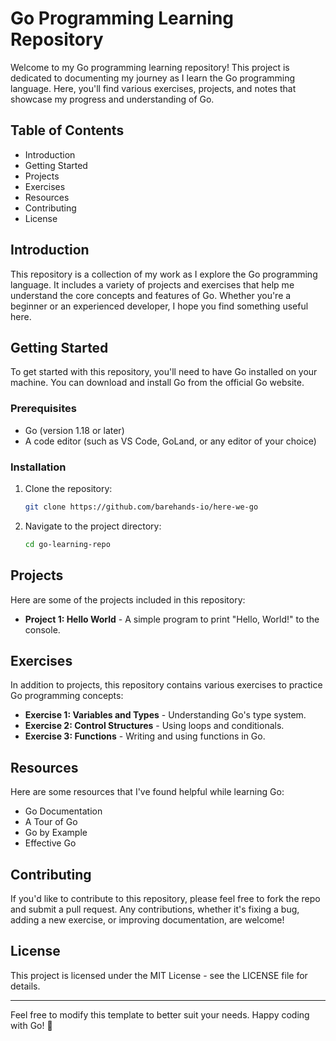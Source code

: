 
# Go Programming Learning Repository

Welcome to my Go programming learning repository! This project is dedicated to documenting my journey as I learn the Go programming language. Here, you'll find various exercises, projects, and notes that showcase my progress and understanding of Go.

## Table of Contents

- Introduction
- Getting Started
- Projects
- Exercises
- Resources
- Contributing
- License

## Introduction

This repository is a collection of my work as I explore the Go programming language. It includes a variety of projects and exercises that help me understand the core concepts and features of Go. Whether you're a beginner or an experienced developer, I hope you find something useful here.

## Getting Started

To get started with this repository, you'll need to have Go installed on your machine. You can download and install Go from the official Go website.

### Prerequisites

- Go (version 1.18 or later)
- A code editor (such as VS Code, GoLand, or any editor of your choice)

### Installation

1. Clone the repository:
    ```sh
    git clone https://github.com/barehands-io/here-we-go
    ```
2. Navigate to the project directory:
    ```sh
    cd go-learning-repo
    ```

## Projects

Here are some of the projects included in this repository:

- **Project 1: Hello World** - A simple program to print "Hello, World!" to the console.
<!-- - **Project 2: Web Server** - A basic web server built with Go's `net/http` package. -->
<!-- - **Project 3: CLI Tool** - A command-line tool for managing tasks. -->

## Exercises

In addition to projects, this repository contains various exercises to practice Go programming concepts:

- **Exercise 1: Variables and Types** - Understanding Go's type system.
- **Exercise 2: Control Structures** - Using loops and conditionals.
- **Exercise 3: Functions** - Writing and using functions in Go.

## Resources

Here are some resources that I've found helpful while learning Go:

- Go Documentation
- A Tour of Go
- Go by Example
- Effective Go

## Contributing

If you'd like to contribute to this repository, please feel free to fork the repo and submit a pull request. Any contributions, whether it's fixing a bug, adding a new exercise, or improving documentation, are welcome!

## License

This project is licensed under the MIT License - see the LICENSE file for details.

---

Feel free to modify this template to better suit your needs. Happy coding with Go! 🚀